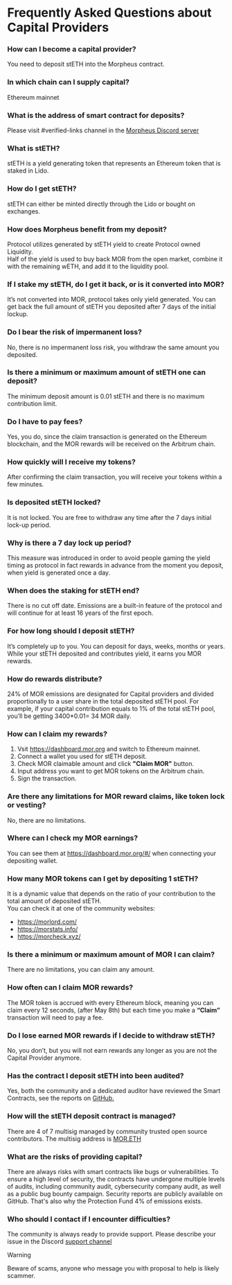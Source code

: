 # Frequently Asked Questions about Capital Providers

### How can I become a capital provider?  
You need to deposit stETH into the Morpheus contract.

### In which сhain can I supply capital?
Ethereum mainnet

### What is the address of smart contract for deposits?
Please visit #verified-links channel in the [Morpheus Discord server](https://discord.com/channels/1151741790408429580/1183934719155515463)

### What is stETH?  
stETH is a yield generating token that represents an Ethereum token that is staked in Lido.

### How do I get stETH?  
stETH can either be minted directly through the Lido or bought on exchanges.

### How does Morpheus benefit from my deposit?  
Protocol utilizes generated by stETH yield to create Protocol owned Liquidity.  
Half of the yield is used to buy back MOR from the open market, combine it with the remaining wETH, and add it to the liquidity pool.

### If I stake my stETH, do I get it back, or is it converted into MOR?  
It’s not converted into MOR, protocol takes only yield generated. You can get back the full amount of stETH you deposited after 7 days of the initial lockup.

### Do I bear the risk of impermanent loss?  
No, there is no impermanent loss risk, you withdraw the same amount you deposited.

### Is there a minimum or maximum amount of stETH one can deposit?  
The minimum deposit amount is 0.01 stETH and there is no maximum contribution limit. 

### Do I have to pay fees?  
Yes, you do, since the claim transaction is generated on the Ethereum blockchain, and the MOR rewards will be received on the Arbitrum chain.

### How quickly will I receive my tokens?  
After confirming the claim transaction, you will receive your tokens within a few minutes.

### Is deposited stETH locked?  
It is not locked. You are free to withdraw any time after the 7 days initial lock-up period.

### Why is there a 7 day lock up period?  
This measure was introduced in order to avoid people gaming the yield timing as protocol in fact rewards in advance from the moment you deposit, when yield is generated once a day.

### When does the staking for stETH end?  
There is no cut off date. Emissions are a built-in feature of the protocol and will continue for at least 16 years of the first epoch.

### For how long should I deposit stETH?  
It’s completely up to you. You can deposit for days, weeks, months or years. While your stETH deposited and contributes yield, it earns you MOR rewards.

### How do rewards distribute?  
24% of MOR emissions are designated for Capital providers and divided proportionally to a user share in the total deposited stETH pool. For example, if your capital contribution equals to 1% of the total stETH pool, you’ll be getting 3400*0.01= 34 MOR daily.

### How can I claim my rewards?  
1. Vsit https://dashboard.mor.org and switch to Ethereum mainnet.
2. Connect a wallet you used for stETH deposit.
3. Check MOR claimable amount and click **"Claim MOR"** button.
4. Input address you want to get MOR tokens on the Arbitrum chain.
5. Sign the transaction.

### Are there any limitations for MOR reward claims, like token lock or vesting?   
No, there are no limitations.

### Where can I check my MOR earnings?  
You can see them at https://dashboard.mor.org/#/ when connecting your depositing wallet.

### How many MOR tokens can I get by depositing 1 stETH?  
It is a dynamic value that depends on the ratio of your contribution to the total amount of deposited stETH.  
You can check it at one of the community websites:
- https://morlord.com/  
- https://morstats.info/  
- https://morcheck.xyz/ 

### Is there a minimum or maximum amount of MOR I can claim?  
There are no limitations, you can claim any amount.

### How often can I claim MOR rewards?  
The MOR token is accrued with every Ethereum block, meaning you can claim every 12 seconds, (after May 8th) but each time you make a **“Claim”** transaction will need to pay a fee.

### Do I lose earned MOR rewards if I decide to withdraw stETH?  
No, you don’t, but you will not earn rewards any longer as you are not the Capital Provider anymore.

### Has the contract I deposit stETH into been audited?  
Yes, both the community and a dedicated auditor have reviewed the Smart Contracts, see the reports on [GitHub.](https://github.com/MorpheusAIs/Docs/tree/main/Security%20Audit%20Reports)

### How will the stETH deposit contract is managed?  
There are 4 of 7 multisig managed by community trusted open source contributors. 
The multisig address is [MOR.ETH](https://etherscan.io/address/0x1FE04BC15Cf2c5A2d41a0b3a96725596676eBa1E)

### What are the risks of providing capital?  
There are always risks with smart contracts like bugs or vulnerabilities. To ensure a high level of security, the contracts have undergone multiple levels of audits, including community audit, cybersecurity company audit, as well as a public bug bounty campaign. Security reports are publicly available on GitHub. That's also why the Protection Fund 4% of emissions exists.

### Who should I contact if I encounter difficulties?  
The community is always ready to provide support. Please describe your issue in the Discord [support channel](https://discord.com/channels/1151741790408429580/1183666837460897832)

> [!WARNING]  
> Beware of scams, anyone who message you with proposal to help is likely scammer. 
